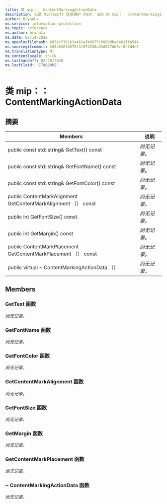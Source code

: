 ```yaml
---
title: 类 mip：： ContentMarkingActionData
description: 记录 Microsoft 信息保护（MIP） SDK 的 mip：： contentmarkingactiondata 类。
author: BryanLa
ms.service: information-protection
ms.topic: reference
ms.author: bryanla
ms.date: 02/14/2020
ms.openlocfilehash: 6652cf38163a461af49675c5009dba6461ffa544
ms.sourcegitcommit: 2d3c638fb576f3f074330a33d077db0cf0e7d4e7
ms.translationtype: MT
ms.contentlocale: zh-CN
ms.lasthandoff: 02/20/2020
ms.locfileid: "77488902"
---
```

# <a name="class-mipcontentmarkingactiondata"></a>类 mip：： ContentMarkingActionData 
  
## <a name="summary"></a>摘要
 Members                        | 说明                                
--------------------------------|---------------------------------------------
public const std::string& GetText() const  | _尚无记录。_
public const std::string& GetFontName() const  | _尚无记录。_
public const std::string& GetFontColor() const  | _尚无记录。_
public ContentMarkAlignment GetContentMarkAlignment （） const  | _尚无记录。_
public int GetFontSize() const  | _尚无记录。_
public int GetMargin() const  | _尚无记录。_
public ContentMarkPlacement GetContentMarkPlacement （） const  | _尚无记录。_
public virtual ~ ContentMarkingActionData （）  | _尚无记录。_
  
## <a name="members"></a>Members
  
### <a name="gettext-function"></a>GetText 函数
_尚无记录。_

  
### <a name="getfontname-function"></a>GetFontName 函数
_尚无记录。_

  
### <a name="getfontcolor-function"></a>GetFontColor 函数
_尚无记录。_

  
### <a name="getcontentmarkalignment-function"></a>GetContentMarkAlignment 函数
_尚无记录。_

  
### <a name="getfontsize-function"></a>GetFontSize 函数
_尚无记录。_

  
### <a name="getmargin-function"></a>GetMargin 函数
_尚无记录。_

  
### <a name="getcontentmarkplacement-function"></a>GetContentMarkPlacement 函数
_尚无记录。_

  
### <a name="contentmarkingactiondata-function"></a>~ ContentMarkingActionData 函数
_尚无记录。_
